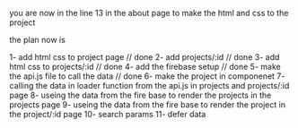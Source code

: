 
you are now in the line 13 in the about page
to make the html and css to the project


the plan now is

1- add html css to project page // done
2- add projects/:id // done
3- add html css to projects/:id // done
4- add the firebase setup // done
5- make the api.js file to call the data // done
6- make the project in componenet
7- calling the data in loader function from the api.js in projects and projects/:id page
8- useing the data from the fire base to render the projects in the projects page
9- useing the data from the fire base to render the project in the project/:id page
10- search params
11- defer data